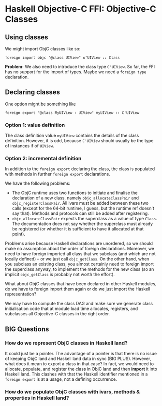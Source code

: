# Haskell Objective-C FFI: Objective-C Classes

## Using classes


We might import ObjC classes like so:

```wiki
foreign import objc "@class UIView" o'UIView :: Class
```

**Problem:** We also need to introduce the class type `C'UIView`. So far, the FFI has no support for the import of types.  Maybe we need a `foreign type` declaration.

## Declaring classes


One option might be something like

```wiki
foreign export "@class MyUIView : UIView" myUIView :: C'UIView
```

### Option 1: value definition


The class definition value `myUIView` contains the details of the class definition.  However, it is odd, because `C'UIView` should usually be the type of instances if of `UIView`.

### Option 2: incremental definition


In addition to the `foreign export` declaring the class, the class is populated with methods in further `foreign export` declarations.


We have the following problems: 

- The ObjC runtime uses two functions to initiate and finalise the declaration of a new class, namely `objc_allocateClassPair` and `objc_registerClassPair`.  All ivars must be added between these two calls (except for the 64-bit runtime, I guess, but the runtime ref doesn't say that).  Methods and protocols can still be added after registering.
- `objc_allocateClassPair` expects the superclass as a value of type `Class`.  The documentation does not say whether the superclass must already be registered (or whether it is sufficient to have it allocated at that point).


Problems arise because Haskell declarations are unordered, so we should make no assumption about the order of foreign declarations.  Moreover, we need to have foreign imported all class that we subclass (and which are not locally defined) – or we just call `objc_getClass`.  On the other hand, when you subclass an existing class, you almost certainly need to foreign import the superclass anyway, to implement the methods for the new class (so an implicit `objc_getClass` is probably not worth the effort).


What about ObjC classes that have been declared in other Haskell modules, do we have to foreign import them again or do we just import the Haskell representation?


We may have to compute the class DAG and make sure we generate class initialisation code that at module load time allocates, registers, and subclasses all Objective-C classes in the right order.

## BIG Questions

### How do we represent ObjC classes in Haskell land?


It could just be a pointer.  The advantage of a pointer is that there is no issue of keeping ObjC land and Haskell land data in sync (BIG PLUS).  However, what does it mean to export a class in that case?  In fact, we would need to allocate, populate, and register the class in ObjC land and then **import** it into Haskell land.  This clashes with that the Haskell identifier mentioned in a `foreign export` is at a usage, not a defining occurrence.

### How do we populate ObjC classes with ivars, methods & properties in Haskell land?